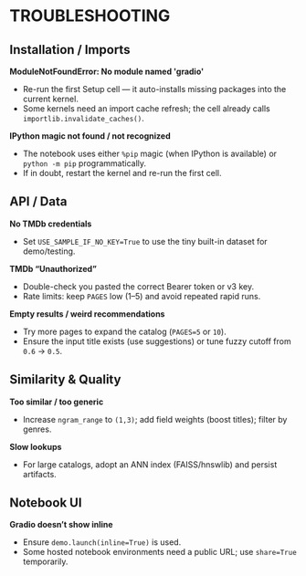 # TROUBLESHOOTING

## Installation / Imports
**ModuleNotFoundError: No module named 'gradio'**  
- Re-run the first Setup cell — it auto-installs missing packages into the current kernel.
- Some kernels need an import cache refresh; the cell already calls `importlib.invalidate_caches()`.

**IPython magic not found / not recognized**  
- The notebook uses either `%pip` magic (when IPython is available) or `python -m pip` programmatically.
- If in doubt, restart the kernel and re-run the first cell.

## API / Data
**No TMDb credentials**  
- Set `USE_SAMPLE_IF_NO_KEY=True` to use the tiny built-in dataset for demo/testing.

**TMDb “Unauthorized”**  
- Double-check you pasted the correct Bearer token or v3 key.
- Rate limits: keep `PAGES` low (1–5) and avoid repeated rapid runs.

**Empty results / weird recommendations**  
- Try more pages to expand the catalog (`PAGES=5` or `10`).
- Ensure the input title exists (use suggestions) or tune fuzzy cutoff from `0.6` → `0.5`.

## Similarity & Quality
**Too similar / too generic**  
- Increase `ngram_range` to `(1,3)`; add field weights (boost titles); filter by genres.

**Slow lookups**  
- For large catalogs, adopt an ANN index (FAISS/hnswlib) and persist artifacts.

## Notebook UI
**Gradio doesn’t show inline**  
- Ensure `demo.launch(inline=True)` is used.
- Some hosted notebook environments need a public URL; use `share=True` temporarily.
